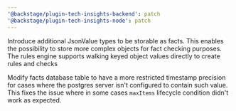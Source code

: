 ```yaml
---
'@backstage/plugin-tech-insights-backend': patch
'@backstage/plugin-tech-insights-node': patch
---
```


Introduce additional JsonValue types to be storable as facts. This enables the possibility to store more complex objects for fact checking purposes. The rules engine supports walking keyed object values directly to create rules and checks

Modify facts database table to have a more restricted timestamp precision for cases where the postgres server isn't configured to contain such value. This fixes the issue where in some cases `maxItems` lifecycle condition didn't work as expected.
